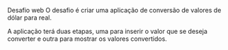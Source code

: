 
Desafio web
O desafio é criar uma aplicação de conversão de valores de dólar para real.

A aplicação terá duas etapas, uma para inserir o valor que se deseja converter e outra para mostrar os valores convertidos.

